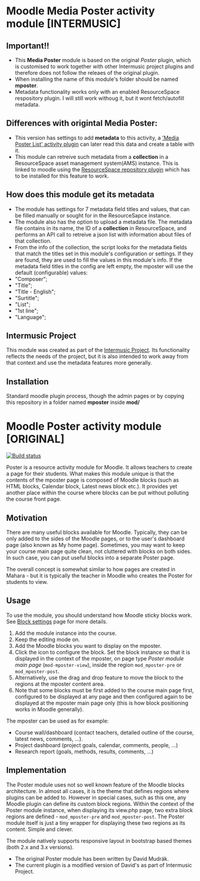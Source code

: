 Moodle Media Poster activity module [INTERMUSIC]
=============================

Important!!
----------
- This **Media Poster** module is  based on the original *Poster* plugin, which is customised to work together with other Intermusic project plugins and therefore does not follow the releaes of the original plugin.
- When installing the name of this module's folder should be named **mposter**.
- Metadata functionality works only with an enabled ResourceSpace respository plugin. I will still work withoug it, but it wont fetch/autofill metadata. 

Differences with origintal Media Poster:
----------
- This version has settings to add **metadata** to this activity, a ['Media Poster List' activity plugin](https://github.com/iorobertob/moodle-mod_inter) can later read this data and create a table with it. 
- This module can retreive such metadata from a **collection** in a ResourceSpace asset management system(AMS) instance. This is linked to moodle using the [ResourceSpace repository plugin](https://github.com/iorobertob/moodle-repository_resourcespace.git) which has to be installed for this feature to work. 


How does this module get its metadata
----------
- The module has settings for  7 metadata field titles and values, that can be filled manually or sought for in the ResourceSapce instance. 
- The module also has the option to upload a metadata file. The metadata file contains in its name, the ID of a **collection** in ResourceSpace, and performs an API call to retreive a json list with information about files of that collection. 
- From the info of the collection, the script looks for the metadata fields that match the titles set in this module's configuration or settings. If they are found, they are used to fill the values in this module's info. If the metadata field titles in the config are left empty, the mposter will use the default (configurable) values:  	
- "Composer";
- "Title";
- "Title - English";
- "Surtitle";
- "List";
- "1st line";
- "Language";


Intermusic Project
----------
This module was created as part of the [Intermusic Project](https://intermusic.lmta.lt). Its functionality reflects the needs of the project, but it is also intended to work away from that context and use the metadata features more generally. 


Installation
----------
Standard moodle plugin process, though the admin pages or by copying this repository in a folder named **mposter** inside **mod/**


Moodle Poster activity module [ORIGINAL]
=============================

[![Build status](https://travis-ci.org/mudrd8mz/moodle-mod_mposter.svg?branch=master)](https://travis-ci.org/mudrd8mz/moodle-mod_mposter)

Poster is a resource activity module for Moodle. It allows teachers to create a page for their students. What makes this module
unique is that the contents of the mposter page is composed of Moodle blocks (such as HTML blocks, Calendar block, Latest news block
etc.). It provides yet another place within the course where blocks can be put without polluting the course front page.



Motivation
----------

There are many useful blocks available for Moodle. Typically, they can be only added to the sides of the Moodle pages, or to the
user's dashboard page (also known as My home page). Sometimes, you may want to keep your course main page quite clean, not cluttered
with blocks on both sides. In such case, you can put useful blocks into a separate Poster page.

The overall concept is somewhat similar to how pages are created in Mahara - but it is typically the teacher in Moodle who creates
the Poster for students to view.

Usage
-----

To use the module, you should understand how Moodle sticky blocks work. See [Block
settings](https://docs.moodle.org/en/Block_settings) page for more details.

1. Add the module instance into the course.
2. Keep the editing mode on.
3. Add the Moodle blocks you want to display on the mposter.
4. Click the icon to configure the block. Set the block instance so that it is displayed in the context of the
   mposter, on page type _Poster module main page_ (`mod-mposter-view`), inside the region `mod_mposter-pre` or `mod_mposter-post`.
5. Alternatively, use the drag and drop feature to move the block to the regions at the mposter content area.
6. Note that some blocks must be first added to the course main page first, configured to be displayed at any page and then
   configured again to be displayed at the mposter main page only (this is how block positioning works in Moodle generally).

The mposter can be used as for example:

* Course wall/dashboard (contact teachers, detailed outline of the course, latest news, comments, ...).
* Project dashboard (project goals, calendar, comments, people, ...)
* Research report (goals, methods, results, comments, ...)

Implementation
--------------

The Poster module uses not so well known feature of the Moodle blocks architecture. In almost all cases, it is the theme that
defines regions where plugins can be added to. However in special cases, such as this one, any Moodle plugin can define its custom
block regions.  Within the context of the Poster module instance, when displaying its view.php page, two extra block regions are
defined - `mod_mposter-pre` and `mod_mposter-post`. The Poster module itself is just a tiny wrapper for displaying these two regions
as its content. Simple and clever.

The module natively supports responsive layout in bootstrap based themes (both 2.x and 3.x versions).

* The original Poster module has been written by David Mudrák.
* The current plugin is a modified version of David's as part of Intermusic Project. 




            
